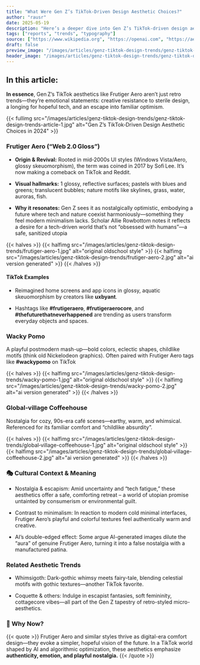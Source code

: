 ```yaml
---
title: "What Were Gen Z’s TikTok‑Driven Design Aesthetic Choices?"
author: "rausr"
date: 2025-05-19
description: "Here’s a deeper dive into Gen Z’s TikTok‑driven design aesthetics, particularly the vibrant Frutiger Aero and its quirky cousins"
tags: ["reports", "trends", "typography"]
source: ["https://www.wikipedia.org", "https://openai.com", "https://aesthetics.fandom.com/", "https://www.lemonde.fr/", "https://www.tiktok.com", "https://www.theguardian.com/", "https://www.creativebloq.com/"]
draft: false
preview_image: "/images/articles/genz-tiktok-design-trends/genz-tiktok-design-trends-header-1.jpg"
header_image: "/images/articles/genz-tiktok-design-trends/genz-tiktok-design-trends-article-1.jpg"
---
```



## In this article:

**In essence**, Gen Z’s TikTok aesthetics like Frutiger Aero aren’t just retro trends—they’re emotional statements: creative resistance to sterile design, a longing for hopeful tech, and an escape into familiar optimism.

{{< fullimg src="/images/articles/genz-tiktok-design-trends/genz-tiktok-design-trends-article-1.jpg" alt="Gen Z’s TikTok‑Driven Design Aesthetic Choices in 2024" >}}

### Frutiger Aero (“Web 2.0 Gloss”)

- **Origin & Revival:** Rooted in mid‑2000s UI styles (Windows Vista/Aero, glossy skeuomorphism), the term was coined in 2017 by Sofi Lee. It’s now making a comeback on TikTok and Reddit.
- **Visual hallmarks:** 1 glossy, reflective surfaces; pastels with blues and greens; translucent bubbles; nature motifs like skylines, grass, water, auroras, fish.

- **Why it resonates:** Gen Z sees it as nostalgically optimistic, embodying a future where tech and nature coexist harmoniously—something they feel modern minimalism lacks. Scholar Allie Rowbottom notes it reflects a desire for a tech-driven world that’s not “obsessed with humans”—a safe, sanitized utopia

{{< halves >}}
{{< halfimg src="/images/articles/genz-tiktok-design-trends/frutiger-aero-1.jpg" alt="original oldschool style" >}}
{{< halfimg src="/images/articles/genz-tiktok-design-trends/frutiger-aero-2.jpg" alt="ai version generated" >}}
{{< /halves >}}

#### TikTok Examples

- Reimagined home screens and app icons in glossy, aquatic skeuomorphism by creators like **uxbyant**.

- Hashtags like **#frutigeraero**, **#frutigeraerocore**, and **#thefuturethatneverhappened** are trending as users transform everyday objects and spaces.

### Wacky Pomo

A playful postmodern mash-up—bold colors, eclectic shapes, childlike motifs (think old Nickelodeon graphics). Often paired with Frutiger Aero tags like **#wackypomo** on TikTok

{{< halves >}}
{{< halfimg src="/images/articles/genz-tiktok-design-trends/wacky-pomo-1.jpg" alt="original oldschool style" >}}
{{< halfimg src="/images/articles/genz-tiktok-design-trends/wacky-pomo-2.jpg" alt="ai version generated" >}}
{{< /halves >}}

### Global‑village Coffeehouse

Nostalgia for cozy, 90s-era café scenes—earthy, warm, and whimsical. Referenced for its familiar comfort and “childlike absurdity”.

{{< halves >}}
{{< halfimg src="/images/articles/genz-tiktok-design-trends/global‑village-coffeehouse-1.jpg" alt="original oldschool style" >}}
{{< halfimg src="/images/articles/genz-tiktok-design-trends/global‑village-coffeehouse-2.jpg" alt="ai version generated" >}}
{{< /halves >}}

### 🎭 Cultural Context & Meaning

- Nostalgia & escapism: Amid uncertainty and “tech fatigue,” these aesthetics offer a safe, comforting retreat – a world of utopian promise untainted by consumerism or environmental guilt.

- Contrast to minimalism: In reaction to modern cold minimal interfaces, Frutiger Aero’s playful and colorful textures feel authentically warm and creative.

- AI’s double-edged effect: Some argue AI-generated images dilute the “aura” of genuine Frutiger Aero, turning it into a false nostalgia with a manufactured patina.

### Related Aesthetic Trends

- Whimsigoth: Dark-gothic whimsy meets fairy-tale, blending celestial motifs with gothic textures—another TikTok favorite.

- Coquette & others: Indulge in escapist fantasies, soft femininity, cottagecore vibes—all part of the Gen Z tapestry of retro-styled micro-aesthetics.

### 🚀 Why Now?

{{< quote >}}
Frutiger Aero and similar styles thrive as digital-era comfort design—they evoke a simpler, hopeful vision of the future. In a TikTok world shaped by AI and algorithmic optimization, these aesthetics emphasize **authenticity, emotion, and playful nostalgia.**
{{< /quote >}}